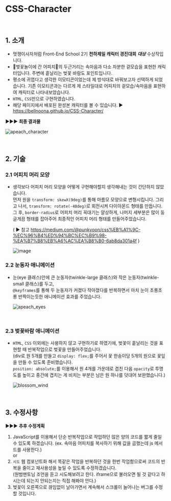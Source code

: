 # CSS-Character

<br>

## 1. 소개   
- 멋쟁이사자처럼 Front-End School 2기 **천하제일 캐릭터 경진대회** ***대상*** 수상작입니다.
- 🌸벚꽃놀이에 간 어피치🍑의 두근거리는 속마음과 다소 차분한 겉모습을 표현한 캐릭터입니다. 주변에 흩날리는 벚꽃 바람도 포인트입니다.   
- 평소에 귀엽다고 생각한 이모티콘이었는데 제 방식대로 바꿔보고자 선택하게 되었습니다. 기존 이모티콘과는 다르게 제 스타일대로 어피치의 겉모습/속마음을 표현하여 캐릭터로 나타내보았습니다.
- `HTML`, `CSS`만으로 구현하였습니다.
- 해당 페이지에서 배포된 완성본 캐릭터를 볼 수 있습니다. ▶️ <https://bellnoona.github.io/CSS-Character/>   

▶️▶️▶️ **최종 결과물**   

![apeach_character](https://user-images.githubusercontent.com/76866502/163433596-85b839b5-4c6d-4adc-acab-bbd1b17d5fcc.gif)

<br>

## 2. 기술
### 2.1 어피치 머리 모양   
  - 생각보다 어피치 머리 모양을 어떻게 구현해야할지 생각해내는 것이 간단하지 않았습니다.   
  먼저 원을 `transform: skewX(9deg)`를 통해 마름모 모양으로 변형시킵니다. 그리고 나서, `transform: rotate(-40deg)`로 회전시켜 다이아몬드 형태를 만듭니다.   
  그 후, `border-radius`로 어피치 머리 꼭대기는 얄상하게, 나머지 세부분은 많이 둥글게끔 형태를 잡아주어 최종적인 어피치 머리 형태를 만들어주었습니다.     
  
    ( ▶️ 참고 <https://medium.com/@punkyoon/css%EB%A1%9C-%EC%96%B4%ED%94%BC%EC%B9%98-%EA%B7%B8%EB%A6%AC%EA%B8%B0-6ab8da301a4f> )   
    
    ![image](https://user-images.githubusercontent.com/76866502/163362395-cb4c055e-bf1f-4e70-99c2-b018cef49f76.png)

### 2.2 눈동자 애니메이션   
- 눈(eye 클래스)안에 큰 눈동자(twinkle-large 클래스)와 작은 눈동자(twinkle-small 클래스)를 두고,      
`@keyframes`를 통해 두 눈동자가 커졌다 작아졌다를 반복하면서 마치 눈이 초롱초롱 반짝이는듯한 애니메이션 효과를 주었습니다.   

  ![apeach_eyes](https://user-images.githubusercontent.com/76866502/163363275-54adfb8c-0e7a-4bcf-8bf1-d771c0e4a06c.gif)   
  
<br>

### 2.3 벚꽃바람 애니메이션
- `HTML`, `CSS` 이외에는 사용하지 않고 구현하기로 하였기에, 벚꽃이 흩날리는 것을 표현할 때 반복작업으로 벚꽃을 만들어주었습니다.   
 (div로 원 5개를 만들고 `display: flex;`를 주어서 꽃 한송이당 5개의 원으로 꽃잎을 만들 수 있도록 준비했습니다.   
 `position: absolute;`를 이용해서 원 4개를 가운데로 겹친 다음 `opacity`로 투명도를 높이고 중간에 겹치는 게 비치는 부분은 남은 원 하나를 덧대어 보완했습니다.)    
 
  ![blossom_wind](https://user-images.githubusercontent.com/76866502/163366282-836960e8-dda7-4231-8a5b-0bcf04bb0050.gif)
 
 <br>
 
## 3. 수정사항   
  ▶️▶️▶️ **추후 수정계획**   
 
 1. JavaScript를 이용해서 단순 반복작업으로 작업하던 많은 양의 코드를 짧게 줄일 수 있도록 하겠습니다. (ex. 속마음 어피치를 복사하기 위해 값을 곱했는데 js 메서드를 사용한다.)   
  or    
 2. `시도` 웹 컴포넌트화 해서 똑같은 작업을 반복하던 것을 한번 작업함으로써 코드의 반복을 줄이고 재사용성을 높일 수 있도록 수정하겠습니다.    
 (원범멘토님 조언을 듣고 시도해보려고 한다. iframe으로 불러오면 될 것 같다고 하시는데 되는지 안되는지는 직접 해봐야 안다.)   
 3. 벚꽃이 오른쪽으로 끊임없이 날아가면서 계속해서 스크롤이 늘어나는 버그를 수정할 것입니다.
 
